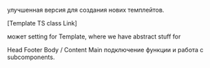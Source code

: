 улучшенная версия для создания нових темплейтов.

[Template TS class Link]

может setting for Template, where we have abstract stuff for

Head
Footer
Body / Content
Main
подключение функции и работа с subcomponents.
